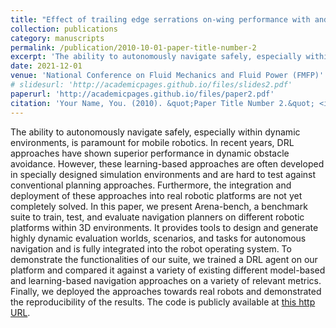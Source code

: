 ```yaml
---
title: "Effect of trailing edge serrations on-wing performance with and without tubercles"
collection: publications
category: manuscripts
permalink: /publication/2010-10-01-paper-title-number-2
excerpt: 'The ability to autonomously navigate safely, especially within dynamic environments, is paramount for mobile robotics. In recent years, DRL approaches have shown superior performance in dynamic obstacle avoidance. However, these learning-based approaches are often developed in specially designed simulation environments and are hard to test against conventional planning approaches. Furthermore, the integration and deployment of these approaches into real robotic platforms are not yet completely solved. In this paper, we present Arena-bench, a benchmark suite to train, test, and evaluate navigation planners on different robotic platforms within 3D environments. It provides tools to design and generate highly dynamic evaluation worlds, scenarios, and tasks for autonomous navigation and is fully integrated into the robot operating system. To demonstrate the functionalities of our suite, we trained a DRL agent on our platform and compared it against a variety of existing different model-based and learning-based navigation approaches on a variety of relevant metrics. Finally, we deployed the approaches towards real robots and demonstrated the reproducibility of the results. The code is publicly available at [this http URL](https://github.com/ignc-research/arena-bench).'
date: 2021-12-01
venue: 'National Conference on Fluid Mechanics and Fluid Power (FMFP)'
# slidesurl: 'http://academicpages.github.io/files/slides2.pdf'
paperurl: 'http://academicpages.github.io/files/paper2.pdf'
citation: 'Your Name, You. (2010). &quot;Paper Title Number 2.&quot; <i>Journal 1</i>. 1(2).'
---
```


The ability to autonomously navigate safely, especially within dynamic environments, is paramount for mobile robotics. In recent years, DRL approaches have shown superior performance in dynamic obstacle avoidance. However, these learning-based approaches are often developed in specially designed simulation environments and are hard to test against conventional planning approaches. Furthermore, the integration and deployment of these approaches into real robotic platforms are not yet completely solved. In this paper, we present Arena-bench, a benchmark suite to train, test, and evaluate navigation planners on different robotic platforms within 3D environments. It provides tools to design and generate highly dynamic evaluation worlds, scenarios, and tasks for autonomous navigation and is fully integrated into the robot operating system. To demonstrate the functionalities of our suite, we trained a DRL agent on our platform and compared it against a variety of existing different model-based and learning-based navigation approaches on a variety of relevant metrics. Finally, we deployed the approaches towards real robots and demonstrated the reproducibility of the results. The code is publicly available at [this http URL](https://github.com/ignc-research/arena-bench).
